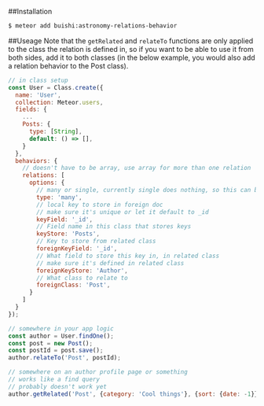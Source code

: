 ##Installation
```sh
$ meteor add buishi:astronomy-relations-behavior
```

##Useage
Note that the `getRelated` and `relateTo` functions are only applied to the class the relation is defined in, so if you want to be able to use it from both sides, add it to both classes (in the below example, you would also add a relation behavior to the Post class).
```javascript
// in class setup
const User = Class.create({
  name: 'User',
  collection: Meteor.users,
  fields: {
    ...
    Posts: {
      type: [String],
      default: () => [],
    }
  },
  behaviors: {
    // doesn't have to be array, use array for more than one relation
    relations: [
      options: {
        // many or single, currently single does nothing, so this can be omitted
        type: 'many',
        // local key to store in foreign doc
        // make sure it's unique or let it default to _id
        keyField: '_id',
        // Field name in this class that stores keys
        keyStore: 'Posts',
        // Key to store from related class
        foreignKeyField: '_id',
        // What field to store this key in, in related class
        // make sure it's defined in related class
        foreignKeyStore: 'Author',
        // What class to relate to
        foreignClass: 'Post',
      }
    ]
  }
});

// somewhere in your app logic
const author = User.findOne();
const post = new Post();
const postId = post.save();
author.relateTo('Post', postId);

// somewhere on an author profile page or something
// works like a find query
// probably doesn't work yet
author.getRelated('Post', {category: 'Cool things'}, {sort: {date: -1}});
```
